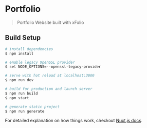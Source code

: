 # Portfolio

> Portfolio Website built with xFolio

## Build Setup

``` bash
# install dependencies
$ npm install

# enable legacy OpenSSL provider
$ set NODE_OPTIONS=--openssl-legacy-provider

# serve with hot reload at localhost:3000
$ npm run dev

# build for production and launch server
$ npm run build
$ npm start

# generate static project
$ npm run generate
```

For detailed explanation on how things work, checkout [Nuxt.js docs](https://nuxtjs.org).

